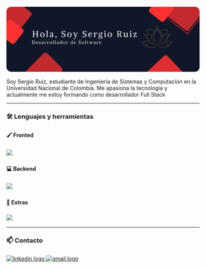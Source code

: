 ![Header](./banner.png)
<p align="left"> Soy Sergio Ruiz, estudiante de Ingeniería de Sistemas y Computación en la Universidad Nacional de Colombia. Me apasiona la tecnología y actualmente me estoy formando como desarrollador Full Stack </p>

<!--
**SergioR-02/SergioR-02** is a ✨ _special_ ✨ repository because its `README.md` (this file) appears on your GitHub profile.

Here are some ideas to get you started:

- 🔭 I’m currently working on ...
- 🌱 I’m currently learning ...
- 👯 I’m looking to collaborate on ...
- 🤔 I’m looking for help with ...
- 💬 Ask me about ...
- 📫 How to reach me: ...
- 😄 Pronouns: ...
- ⚡ Fun fact: ...
-->


---

<h3 align="left">🛠 Lenguajes y herramientas</h2>

###

<h4 align="left">🖌️ Fronted</h4>

###

<div align="left">
  <a href="https://skillicons.dev">
    <img src="https://skillicons.dev/icons?i=html,css,js,ts,react,tailwind,sass" />
  </a>
</div>

###

<h4 align="left">💻 Backend</h4>

###

<div align="left">
  <a href="https://skillicons.dev">
    <img src="https://skillicons.dev/icons?i=ts,express,nodejs,mongodb,mysql" />
  </a>
</div>

###

<h4 align="left">🛟 Extras</h4>

###

<div align="left">
  <a href="https://skillicons.dev">
    <img src="https://skillicons.dev/icons?i=figma,firebase,postman,git,github,jira" />
  </a>
</div>


---

###

<h3 align="left">📫 Contacto</h3>

###

<div align="left">
  <a href="https://www.linkedin.com/in/sergio-ruiz-75818a28b/" target="_blank">
    <img src="https://img.shields.io/static/v1?message=LinkedIn&logo=linkedin&label=&color=0077B5&logoColor=white&labelColor=&style=for-the-badge" height="25" alt="linkedin logo"  />
  </a>
  <a href="mailto:sergioruiz456@gmail.com" target="_blank">
    <img
      src="https://img.shields.io/static/v1?message=Gmail:sergioruiz456@gmail.com&logo=gmail&label=&color=D14836&logoColor=white&labelColor=&style=for-the-badge"
      height="25"
      alt="gmail logo"
    />
  </a>
</div>

###
